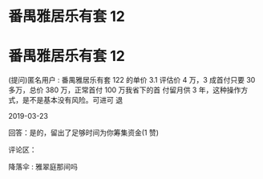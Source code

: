 # 番禺雅居乐有套 12

# 番禺雅居乐有套 12

(提问)匿名用户 : 番禺雅居乐有套 122 的单价 3.1 评估价 4 万，3 成首付只要 30 多万，总价 380 万，正常首付 100 万我省下的首 付留月供 3 年，这种操作方式，是不是基本没有风险。可进可 退

2019-03-23

回答：是的，留出了足够时间为你筹集资金(1 赞)

评论区：

降落伞 : 雅翠庭那间吗
